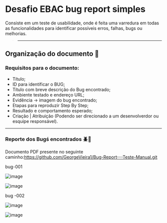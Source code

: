 # Desafio EBAC bug report simples
Consiste em um teste de usabilidade, onde é feita uma varredura em todas as funcionalidades para identificar possíveis erros, falhas, bugs ou melhorias.
>---
## Organização do documento 📄

### Requisitos para o documento:
- Título;
- ID para identificar o BUG;
- Título com breve descrição do Bug encontrado;
- Ambiente testado e endereço URL;
- Evidência -> imagem do bug encontrado;
- Etapas para reproduzir Step By Step;
- Resultado e comportamento esperado;
- Criação | Atribuição  (Podendo ser direcionado a um desenvolverdor ou esquipe responsável).
- ---
### Reporte dos Bugś encontrados 🪲🐞
Documento PDF presente no seguinte caminho:https://github.com/GeorgeVieira1/Bug-Report---Teste-Manual.git

bug-001

![image](https://github.com/GeorgeVieira1/Bug-Report---Teste-Manual/assets/122054835/51375fb9-683d-46d9-88fa-1f8dd1d57102)

![image](https://github.com/GeorgeVieira1/Bug-Report---Teste-Manual/assets/122054835/a7abdc46-88ad-45ec-b685-9c22dc8dc55a)


bug -002

![image](https://github.com/GeorgeVieira1/Bug-Report---Teste-Manual/assets/122054835/c1a962ec-eb5a-465c-91f7-212296af89fd)

![image](https://github.com/GeorgeVieira1/Bug-Report---Teste-Manual/assets/122054835/e0c03d5b-9c7b-48df-bead-328079641efa)








